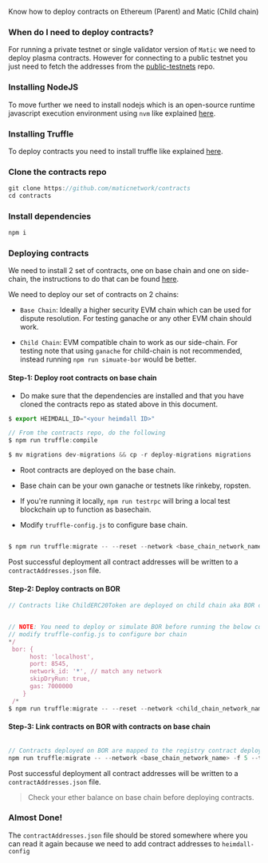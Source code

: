 Know how to deploy contracts on Ethereum (Parent) and Matic (Child chain)

### When do I need to deploy contracts?

For running a private testnet or single validator version of `Matic` we need to deploy plasma contracts. However for connecting to a public testnet you just need to fetch the addresses from the [public-testnets](https://github.com/maticnetwork/public-testnets/) repo.

### Installing NodeJS

To move further we need to install nodejs which is an open-source runtime javascript execution environment using `nvm` like explained [here](https://nodesource.com/blog/installing-node-js-tutorial-using-nvm-on-mac-os-x-and-ubuntu/).

### Installing Truffle

To deploy contracts you need to install truffle like explained [here](https://www.npmjs.com/package/truffle).

### Clone the contracts repo

```js
git clone https://github.com/maticnetwork/contracts
cd contracts

```

### Install dependencies

```js
npm i

```

### Deploying contracts

We need to install 2 set of contracts, one on base chain and one on side-chain, the instructions to do that can be found [here](https://github.com/maticnetwork/contracts/tree/master/deploy-migrations).

We need to deploy our set of contracts on 2 chains:

* `Base Chain`: Ideally a higher security EVM chain which can be used for dispute resolution. For testing ganache or any other EVM chain should work.

* `Child Chain`: EVM compatible chain to work as our side-chain. For testing note that using `ganache` for child-chain is not recommended, instead running `npm run simuate-bor` would be better.

#### Step-1: Deploy root contracts on base chain 

* Do make sure that the dependencies are installed and that you have cloned the contracts repo as stated above in this document. 

```js
$ export HEIMDALL_ID="<your heimdall ID>"

// From the contracts repo, do the following
$ npm run truffle:compile

$ mv migrations dev-migrations && cp -r deploy-migrations migrations

```

* Root contracts are deployed on the base chain. 

* Base chain can be your own ganache or testnets like rinkeby, ropsten.

* If you're running it locally, `npm run testrpc` will bring a local test blockchain up to function as basechain.

* Modify `truffle-config.js` to configure base chain. 

```js

$ npm run truffle:migrate -- --reset --network <base_chain_network_name> --to 3

```

Post successful deployment all contract addresses will be written to a `contractAddresses.json` file.



#### Step-2: Deploy contracts on BOR

```js
// Contracts like ChildERC20Token are deployed on child chain aka BOR chain

```

```js

// NOTE: You need to deploy or simulate BOR before running the below command
// modify truffle-config.js to configure bor chain
*/ 
 bor: {
      host: 'localhost',
      port: 8545,
      network_id: '*', // match any network
      skipDryRun: true,
      gas: 7000000
    }
 /*
$ npm run truffle:migrate -- --reset --network <child_chain_network_name> -f 4 --to 4

```

#### Step-3: Link contracts on BOR with contracts on base chain

```js

// Contracts deployed on BOR are mapped to the registry contract deployed on-chain
npm run truffle:migrate -- --network <base_chain_network_name> -f 5 --to 5

```

Post successful deployment all contract addresses will be written to a `contractAddresses.json` file.

> Check your ether balance on base chain before deploying contracts.

### Almost Done! 

The `contractAddresses.json` file should be stored somewhere where you can read it again because we need to add contract addresses to `heimdall-config`

